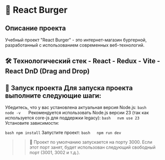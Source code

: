 # 🍔 React Burger

## Описание проекта

Учебный проект "React Burger" - это интернет-магазин бургерной, разработанный с использованием современных
веб-технологий.

## 🛠 Технологический стек - React - Redux - Vite - React DnD (Drag and Drop)

## 🚀 Запуск проекта Для запуска проекта выполните следующие шаги:

Убедитесь, что у вас установлена актуальная версия Node.js:
```bash   node -v   ```
Рекомендуется использовать Node.js версии 23 (так как используется core-js для поддержки legacy):
```bash   nvm use 23   ```
Установите зависимости:

```bash npm install```
Запустите проект:
```bash   npm run dev   ```
> > 📝 Проект по умолчанию запускается на порту 3000. Если этот порт занят, будет
> > использован следующий свободный порт (3001, 3002 и т.д.).



